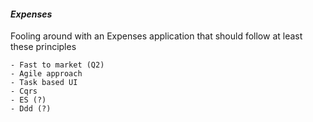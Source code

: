 #### *Expenses* ####

Fooling around with an Expenses application that should follow at least these principles

	- Fast to market (Q2)
	- Agile approach
	- Task based UI
	- Cqrs
	- ES (?)
	- Ddd (?)

